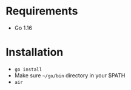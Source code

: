 # Requirements

- Go 1.16

# Installation

- `go install`
- Make sure `~/go/bin` directory in your $PATH
- `air`